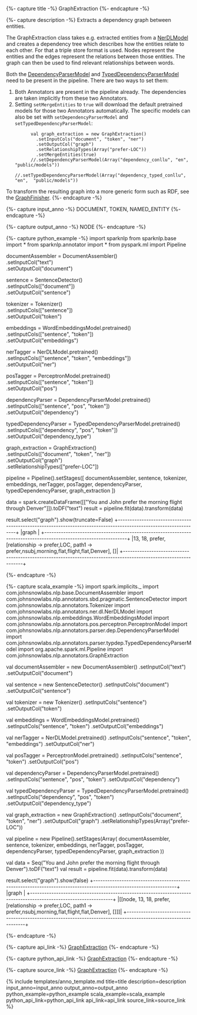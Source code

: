 {%- capture title -%}
GraphExtraction
{%- endcapture -%}

{%- capture description -%}
Extracts a dependency graph between entities.

The GraphExtraction class takes e.g. extracted entities from a
[NerDLModel](/docs/en/annotators#nerdl) and creates a dependency tree which describes how
the entities relate to each other. For that a triple store format is used. Nodes represent the entities and the
edges represent the relations between those entities. The graph can then be used to find relevant relationships
between words.

Both the [DependencyParserModel](/docs/en/annotators#dependencyparser) and
[TypedDependencyParserModel](/docs/en/annotators#typeddependencyparser) need to be
present in the pipeline. There are two ways to set them:

  1. Both Annotators are present in the pipeline already. The dependencies are taken implicitly from these two
     Annotators.
  1. Setting `setMergeEntities` to `true` will download the default pretrained models for those two Annotators
     automatically. The specific models can also be set with `setDependencyParserModel` and
     `setTypedDependencyParserModel`:
     ```
           val graph_extraction = new GraphExtraction()
             .setInputCols("document", "token", "ner")
             .setOutputCol("graph")
             .setRelationshipTypes(Array("prefer-LOC"))
             .setMergeEntities(true)
           //.setDependencyParserModel(Array("dependency_conllu", "en",  "public/models"))
           //.setTypedDependencyParserModel(Array("dependency_typed_conllu", "en",  "public/models"))
     ```

To transform the resulting graph into a more generic form such as RDF, see the
[GraphFinisher](/docs/en/annotators#graphfinisher).
{%- endcapture -%}

{%- capture input_anno -%}
DOCUMENT, TOKEN, NAMED_ENTITY
{%- endcapture -%}

{%- capture output_anno -%}
NODE
{%- endcapture -%}

{%- capture python_example -%}
import sparknlp
from sparknlp.base import *
from sparknlp.annotator import *
from pyspark.ml import Pipeline

documentAssembler = DocumentAssembler() \
    .setInputCol("text") \
    .setOutputCol("document")

sentence = SentenceDetector() \
    .setInputCols(["document"]) \
    .setOutputCol("sentence")

tokenizer = Tokenizer() \
    .setInputCols(["sentence"]) \
    .setOutputCol("token")

embeddings = WordEmbeddingsModel.pretrained() \
    .setInputCols(["sentence", "token"]) \
    .setOutputCol("embeddings")

nerTagger = NerDLModel.pretrained() \
    .setInputCols(["sentence", "token", "embeddings"]) \
    .setOutputCol("ner")

posTagger = PerceptronModel.pretrained() \
    .setInputCols(["sentence", "token"]) \
    .setOutputCol("pos")

dependencyParser = DependencyParserModel.pretrained() \
    .setInputCols(["sentence", "pos", "token"]) \
    .setOutputCol("dependency")

typedDependencyParser = TypedDependencyParserModel.pretrained() \
    .setInputCols(["dependency", "pos", "token"]) \
    .setOutputCol("dependency_type")

graph_extraction = GraphExtraction() \
    .setInputCols(["document", "token", "ner"]) \
    .setOutputCol("graph") \
    .setRelationshipTypes(["prefer-LOC"])

pipeline = Pipeline().setStages([
    documentAssembler,
    sentence,
    tokenizer,
    embeddings,
    nerTagger,
    posTagger,
    dependencyParser,
    typedDependencyParser,
    graph_extraction
])

data = spark.createDataFrame([["You and John prefer the morning flight through Denver"]]).toDF("text")
result = pipeline.fit(data).transform(data)

result.select("graph").show(truncate=False)
+-----------------------------------------------------------------------------------------------------------------+
|graph                                                                                                            |
+-----------------------------------------------------------------------------------------------------------------+
|13, 18, prefer, [relationship -> prefer,LOC, path1 -> prefer,nsubj,morning,flat,flight,flat,Denver], []|
+-----------------------------------------------------------------------------------------------------------------+

{%- endcapture -%}

{%- capture scala_example -%}
import spark.implicits._
import com.johnsnowlabs.nlp.base.DocumentAssembler
import com.johnsnowlabs.nlp.annotators.sbd.pragmatic.SentenceDetector
import com.johnsnowlabs.nlp.annotators.Tokenizer
import com.johnsnowlabs.nlp.annotators.ner.dl.NerDLModel
import com.johnsnowlabs.nlp.embeddings.WordEmbeddingsModel
import com.johnsnowlabs.nlp.annotators.pos.perceptron.PerceptronModel
import com.johnsnowlabs.nlp.annotators.parser.dep.DependencyParserModel
import com.johnsnowlabs.nlp.annotators.parser.typdep.TypedDependencyParserModel
import org.apache.spark.ml.Pipeline
import com.johnsnowlabs.nlp.annotators.GraphExtraction

val documentAssembler = new DocumentAssembler()
  .setInputCol("text")
  .setOutputCol("document")

val sentence = new SentenceDetector()
  .setInputCols("document")
  .setOutputCol("sentence")

val tokenizer = new Tokenizer()
  .setInputCols("sentence")
  .setOutputCol("token")

val embeddings = WordEmbeddingsModel.pretrained()
  .setInputCols("sentence", "token")
  .setOutputCol("embeddings")

val nerTagger = NerDLModel.pretrained()
  .setInputCols("sentence", "token", "embeddings")
  .setOutputCol("ner")

val posTagger = PerceptronModel.pretrained()
  .setInputCols("sentence", "token")
  .setOutputCol("pos")

val dependencyParser = DependencyParserModel.pretrained()
  .setInputCols("sentence", "pos", "token")
  .setOutputCol("dependency")

val typedDependencyParser = TypedDependencyParserModel.pretrained()
  .setInputCols("dependency", "pos", "token")
  .setOutputCol("dependency_type")

val graph_extraction = new GraphExtraction()
  .setInputCols("document", "token", "ner")
  .setOutputCol("graph")
  .setRelationshipTypes(Array("prefer-LOC"))

val pipeline = new Pipeline().setStages(Array(
  documentAssembler,
  sentence,
  tokenizer,
  embeddings,
  nerTagger,
  posTagger,
  dependencyParser,
  typedDependencyParser,
  graph_extraction
))

val data = Seq("You and John prefer the morning flight through Denver").toDF("text")
val result = pipeline.fit(data).transform(data)

result.select("graph").show(false)
+-----------------------------------------------------------------------------------------------------------------+
|graph                                                                                                            |
+-----------------------------------------------------------------------------------------------------------------+
|[[node, 13, 18, prefer, [relationship -> prefer,LOC, path1 -> prefer,nsubj,morning,flat,flight,flat,Denver], []]]|
+-----------------------------------------------------------------------------------------------------------------+

{%- endcapture -%}

{%- capture api_link -%}
[GraphExtraction](https://nlp.johnsnowlabs.com/api/com/johnsnowlabs/nlp/annotators/GraphExtraction)
{%- endcapture -%}

{%- capture python_api_link -%}
[GraphExtraction](/api/python/reference/autosummary/python/sparknlp/annotator/graph_extraction/index.html#sparknlp.annotator.graph_extraction.GraphExtraction)
{%- endcapture -%}

{%- capture source_link -%}
[GraphExtraction](https://github.com/JohnSnowLabs/spark-nlp/tree/master/src/main/scala/com/johnsnowlabs/nlp/annotators/GraphExtraction.scala)
{%- endcapture -%}

{% include templates/anno_template.md
title=title
description=description
input_anno=input_anno
output_anno=output_anno
python_example=python_example
scala_example=scala_example
python_api_link=python_api_link
api_link=api_link
source_link=source_link
%}